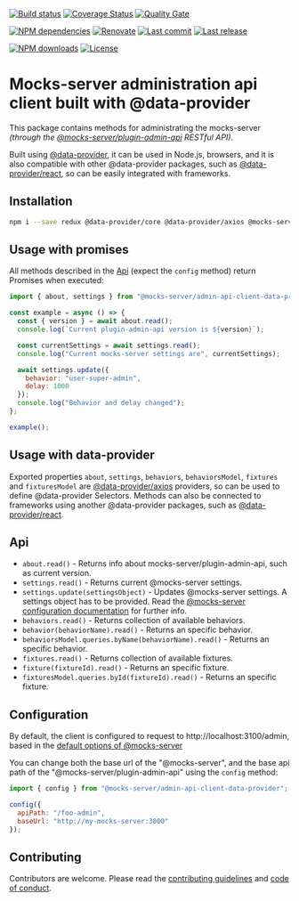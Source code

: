 [![Build status][travisci-image]][travisci-url] [![Coverage Status][coveralls-image]][coveralls-url] [![Quality Gate][quality-gate-image]][quality-gate-url]

[![NPM dependencies][npm-dependencies-image]][npm-dependencies-url] [![Renovate](https://img.shields.io/badge/renovate-enabled-brightgreen.svg)](https://renovatebot.com) [![Last commit][last-commit-image]][last-commit-url] [![Last release][release-image]][release-url] 

[![NPM downloads][npm-downloads-image]][npm-downloads-url] [![License][license-image]][license-url]


# Mocks-server administration api client built with @data-provider

This package contains methods for administrating the mocks-server _(through the [@mocks-server/plugin-admin-api](https://github.com/mocks-server/plugin-admin-api) RESTful API)_.

Built using [@data-provider](https://github.com/data-provider), it can be used in Node.js, browsers, and it is also compatible with other @data-provider packages, such as [@data-provider/react](https://github.com/data-provider/react), so can be easily integrated with frameworks.

## Installation

```bash
npm i --save redux @data-provider/core @data-provider/axios @mocks-server/admin-api-client-data-provider
```

## Usage with promises

All methods described in the [Api](#api) (expect the `config` method) return Promises when executed:

```js
import { about, settings } from "@mocks-server/admin-api-client-data-provider";

const example = async () => {
  const { version } = await about.read();
  console.log(`Current plugin-admin-api version is ${version}`);

  const currentSettings = await settings.read();
  console.log("Current mocks-server settings are", currentSettings);

  await settings.update({
    behavior: "user-super-admin",
    delay: 1000
  });
  console.log("Behavior and delay changed");
};

example();
```

## Usage with data-provider

Exported properties `about`, `settings`, `behaviors`, `behaviorsModel`, `fixtures` and `fixturesModel` are [@data-provider/axios](https://github.com/data-provider/axios) providers, so can be used to define @data-provider Selectors. Methods can also be connected to frameworks using another @data-provider packages, such as [@data-provider/react](https://github.com/data-provider/react).

## Api

* `about.read()` - Returns info about mocks-server/plugin-admin-api, such as current version.
* `settings.read()` - Returns current @mocks-server settings.
* `settings.update(settingsObject)` - Updates @mocks-server settings. A settings object has to be provided. Read the [@mocks-server configuration documentation](https://www.mocks-server.org/docs/configuration-options) for further info.
* `behaviors.read()` - Returns collection of available behaviors.
* `behavior(behaviorName).read()` - Returns an specific behavior.
* `behaviorsModel.queries.byName(behaviorName).read()` - Returns an specific behavior.
* `fixtures.read()` - Returns collection of available fixtures.
* `fixture(fixtureId).read()` - Returns an specific fixture.
* `fixturesModel.queries.byId(fixtureId).read()` - Returns an specific fixture.

## Configuration

By default, the client is configured to request to http://localhost:3100/admin, based in the [default options of @mocks-server](https://www.mocks-server.org/docs/configuration-options)

You can change both the base url of the "@mocks-server", and the base api path of the "@mocks-server/plugin-admin-api" using the `config` method:

```js
import { config } from "@mocks-server/admin-api-client-data-provider";

config({
  apiPath: "/foo-admin",
  baseUrl: "http://my-mocks-server:3000"
});
```

## Contributing

Contributors are welcome.
Please read the [contributing guidelines](.github/CONTRIBUTING.md) and [code of conduct](.github/CODE_OF_CONDUCT.md).

[plugin-admin-api-url]: https://github.com/mocks-server/plugin-admin-api

[coveralls-image]: https://coveralls.io/repos/github/mocks-server/admin-api-client-data-provider/badge.svg
[coveralls-url]: https://coveralls.io/github/mocks-server/admin-api-client-data-provider
[travisci-image]: https://travis-ci.com/mocks-server/admin-api-client-data-provider.svg?branch=master
[travisci-url]: https://travis-ci.com/mocks-server/admin-api-client-data-provider
[last-commit-image]: https://img.shields.io/github/last-commit/mocks-server/admin-api-client-data-provider.svg
[last-commit-url]: https://github.com/mocks-server/admin-api-client-data-provider/commits
[license-image]: https://img.shields.io/npm/l/@mocks-server/admin-api-client-data-provider.svg
[license-url]: https://github.com/mocks-server/admin-api-client-data-provider/blob/master/LICENSE
[npm-downloads-image]: https://img.shields.io/npm/dm/@mocks-server/admin-api-client-data-provider.svg
[npm-downloads-url]: https://www.npmjs.com/package/@mocks-server/admin-api-client-data-provider
[npm-dependencies-image]: https://img.shields.io/david/mocks-server/admin-api-client-data-provider.svg
[npm-dependencies-url]: https://david-dm.org/mocks-server/admin-api-client-data-provider
[quality-gate-image]: https://sonarcloud.io/api/project_badges/measure?project=mocks-server-admin-api-client-data-provider&metric=alert_status
[quality-gate-url]: https://sonarcloud.io/dashboard?id=mocks-server-admin-api-client-data-provider
[release-image]: https://img.shields.io/github/release-date/mocks-server/admin-api-client-data-provider.svg
[release-url]: https://github.com/mocks-server/admin-api-client-data-provider/releases
